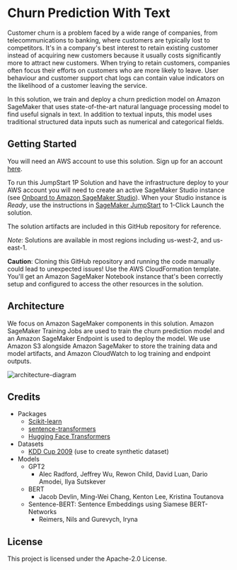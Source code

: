 # Churn Prediction With Text

Customer churn is a problem faced by a wide range of companies, from telecommunications to banking, where customers are typically lost to competitors. It's in a company's best interest to retain existing customer instead of acquiring new customers because it usually costs significantly more to attract new customers. When trying to retain customers, companies often focus their efforts on customers who are more likely to leave. User behaviour and customer support chat logs can contain value indicators on the likelihood of a customer leaving the service.

In this solution, we train and deploy a churn prediction model on Amazon SageMaker that uses state-of-the-art natural language processing model to find useful signals in text. In addition to textual inputs, this model uses traditional structured data inputs such as numerical and categorical fields.

## Getting Started

You will need an AWS account to use this solution. Sign up for an account [here](https://aws.amazon.com/).

To run this JumpStart 1P Solution and have the infrastructure deploy to your AWS account you will need to create an active SageMaker Studio instance (see [Onboard to Amazon SageMaker Studio](https://docs.aws.amazon.com/sagemaker/latest/dg/gs-studio-onboard.html)). When your Studio instance is *Ready*, use the instructions in [SageMaker JumpStart](https://docs.aws.amazon.com/sagemaker/latest/dg/studio-jumpstart.html) to 1-Click Launch the solution.

The solution artifacts are included in this GitHub repository for reference.

*Note*: Solutions are available in most regions including us-west-2, and us-east-1.

**Caution**: Cloning this GitHub repository and running the code manually could lead to unexpected issues! Use the AWS CloudFormation template. You'll get an Amazon SageMaker Notebook instance that's been correctly setup and configured to access the other resources in the solution.

## Architecture

We focus on Amazon SageMaker components in this solution. Amazon SageMaker Training Jobs are used to train the churn prediction model and an Amazon SageMaker Endpoint is used to deploy the model. We use Amazon S3 alongside Amazon SageMaker to store the training data and model artifacts, and Amazon CloudWatch to log training and endpoint outputs.

![architecture-diagram](https://sagemaker-solutions-prod-us-west-2.s3.us-west-2.amazonaws.com/Churn-prediction-with-text/docs/architecture_diagram_light.png)

## Credits

* Packages
  * [Scikit-learn](https://scikit-learn.org/stable/)
  * [sentence-transformers](https://github.com/UKPLab/sentence-transformers)
  * [Hugging Face Transformers](https://huggingface.co/)
* Datasets
  * [KDD Cup 2009](https://www.kdd.org/kdd-cup/view/kdd-cup-2009) (use to create synthetic dataset)
* Models
  * GPT2
    * Alec Radford, Jeffrey Wu, Rewon Child, David Luan, Dario Amodei, Ilya Sutskever
  * BERT
    * Jacob Devlin, Ming-Wei Chang, Kenton Lee, Kristina Toutanova
  * Sentence-BERT: Sentence Embeddings using Siamese BERT-Networks
    * Reimers, Nils and Gurevych, Iryna

## License

This project is licensed under the Apache-2.0 License.
